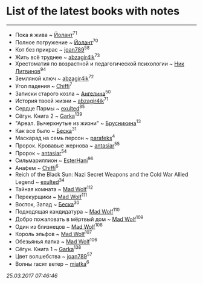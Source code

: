 # List of the latest books with notes
---

* Пока я жива ~ [Йолант](users/104/104690883692185089260-google)<sup>71</sup>
* Полное погружение ~ [Йолант](users/104/104690883692185089260-google)<sup>70</sup>
* Кот без прикрас ~ [joan789](users/240/2401650-vkontakte)<sup>58</sup>
* Жить всё труднее ~ [abzagir4ik](users/362/3621623-vkontakte)<sup>73</sup>
* Хрестоматия по возрастной и педагогической психологии ~ [Ник Литвинов](users/241/241974816-vkontakte)<sup>94</sup>
* Земляной ключ ~ [abzagir4ik](users/362/3621623-vkontakte)<sup>72</sup>
* Угол падения ~ [Chiffi](users/105/105831994080785626680-google)<sup>7</sup>
* Записки старого козла ~ [Ангелина](users/837/83788782-vkontakte)<sup>50</sup>
* История твоей жизни ~ [abzagir4ik](users/362/3621623-vkontakte)<sup>71</sup>
* Сердце Пармы ~ [exulted](users/100/100599204551896265722-google)<sup>35</sup>
* Сёгун. Книга 2 ~ [Garka](users/115/115753719718250012620-google)<sup>139</sup>
* "Ареал. Вычеркнутые из жизни" ~ [Брусникина](users/374/374307269-vkontakte)<sup>13</sup>
* Как все было ~ [Беска](users/157/1577468-vkontakte)<sup>31</sup>
* Маскарад на семь персон ~ [parafeks](users/163/16366623-vkontakte)<sup>4</sup>
* Пророк. Кровавые жернова ~ [antasiar](users/688/68827372-vkontakte)<sup>55</sup>
* Пророк ~ [antasiar](users/688/68827372-vkontakte)<sup>54</sup>
* Сильмариллион ~ [EsterHani](users/305/30558181-vkontakte)<sup>96</sup>
* Анафем ~ [Chiffi](users/105/105831994080785626680-google)<sup>6</sup>
* Reich of the Black Sun: Nazi Secret Weapons and the Cold War Allied Legend ~ [exulted](users/100/100599204551896265722-google)<sup>34</sup>
* Тайная комната ~ [Mad Wolf](users/947/94738840-vkontakte)<sup>112</sup>
* Перекурщики ~ [Mad Wolf](users/947/94738840-vkontakte)<sup>111</sup>
* Восток, Запад ~ [Беска](users/157/1577468-vkontakte)<sup>30</sup>
* Подходящая кандидатура ~ [Mad Wolf](users/947/94738840-vkontakte)<sup>110</sup>
* Добро пожаловать в мёртвый дом ~ [Mad Wolf](users/947/94738840-vkontakte)<sup>109</sup>
* Один из близнецов ~ [Mad Wolf](users/947/94738840-vkontakte)<sup>108</sup>
* Король эльфов ~ [Mad Wolf](users/947/94738840-vkontakte)<sup>107</sup>
* Обезьянья лапка ~ [Mad Wolf](users/947/94738840-vkontakte)<sup>106</sup>
* Сёгун. Книга 1 ~ [Garka](users/115/115753719718250012620-google)<sup>138</sup>
* Цвет волшебства ~ [joan789](users/240/2401650-vkontakte)<sup>57</sup>
* Волны гасят ветер ~ [miatka](users/351/35140437-vkontakte)<sup>6</sup>


_25.03.2017 07:46:46_

